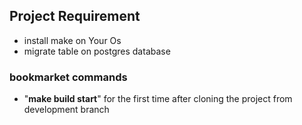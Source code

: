 
## Project Requirement
- install make on Your Os
- migrate table on postgres database
### bookmarket commands

- "**make build start**" for the first time after cloning the project from development branch
